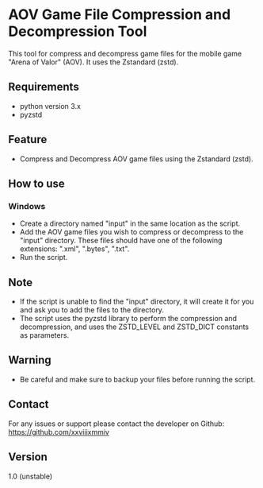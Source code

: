 # AOV Game File Compression and Decompression Tool

This tool for compress and decompress game files for the mobile game "Arena of Valor" (AOV). It uses the Zstandard (zstd).

## Requirements

* python version 3.x
* pyzstd

## Feature

* Compress and Decompress AOV game files using the Zstandard (zstd).

## How to use

### Windows

* Create a directory named "input" in the same location as the script.
* Add the AOV game files you wish to compress or decompress to the "input" directory. These files should have one of the following extensions: ".xml", ".bytes", ".txt".
* Run the script.

## Note

* If the script is unable to find the "input" directory, it will create it for you and ask you to add the files to the directory.
* The script uses the pyzstd library to perform the compression and decompression, and uses the ZSTD_LEVEL and ZSTD_DICT constants as parameters.

## Warning

* Be careful and make sure to backup your files before running the script.

## Contact

For any issues or support please contact the developer on Github: https://github.com/xxviiixmmiv

## Version

1.0 (unstable)